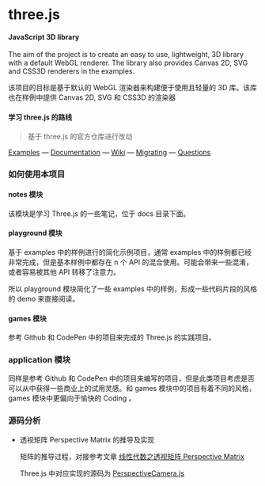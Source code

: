 # three.js

#### JavaScript 3D library

The aim of the project is to create an easy to use, lightweight, 3D library with a default WebGL renderer. The library also provides Canvas 2D, SVG and CSS3D renderers in the examples.

该项目的目标是基于默认的 WebGL 渲染器来构建便于使用且轻量的 3D 库。该库也在样例中提供 Canvas 2D, SVG 和 CSS3D 的渲染器

#### 学习 three.js 的路线

> 基于 three.js 的官方仓库进行改动

[Examples](http://threejs.org/examples/) &mdash;
[Documentation](http://threejs.org/docs/) &mdash;
[Wiki](https://github.com/mrdoob/three.js/wiki) &mdash;
[Migrating](https://github.com/mrdoob/three.js/wiki/Migration-Guide) &mdash;
[Questions](http://stackoverflow.com/questions/tagged/three.js)

### 如何使用本项目

#### notes 模块

该模块是学习 Three.js 的一些笔记，位于 docs 目录下面。

#### playground 模块

基于 examples 中的样例进行的简化示例项目，通常 examples 中的样例都已经非常完成，但是基本样例中都存在 n 个 API 的混合使用。可能会带来一些混淆，或者容易被其他 API 转移了注意力。

所以 playground 模块简化了一些 examples 中的样例，形成一些代码片段的风格的 demo 来直接阅读。

#### games 模块

参考 Github 和 CodePen 中的项目来完成的 Three.js 的实践项目。

### application 模块

同样是参考 Github 和 CodePen 中的项目来编写的项目，但是此类项目考虑是否可以从中获得一些商业上的试用灵感。和 games 模块中的项目有着不同的风格，games 模块中更偏向于愉快的 Coding 。

### 源码分析

- 透视矩阵 Perspective Matrix 的推导及实现

  矩阵的推导过程，对接参考文章 [线性代数之透视矩阵 Perspective Matrix](https://www.qiujiawei.com/linear-algebra-12/)

  Three.js 中对应实现的源码为 [PerspectiveCamera.js](https://github.com/LinkXSystem/three.js/blob/dev/src/cameras/PerspectiveCamera.js)
